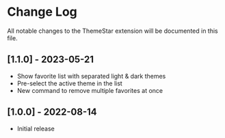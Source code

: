 # Change Log

All notable changes to the ThemeStar extension will be documented in this file.

## [1.1.0] - 2023-05-21

- Show favorite list with separated light & dark themes
- Pre-select the active theme in the list
- New command to remove multiple favorites at once

## [1.0.0] - 2022-08-14

- Initial release
